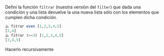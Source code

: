 Definí la función `filtrar` (nuestra versión del `filter`) que dada una condición y una lista devuelve la una nueva lista sólo con los elementos que cumplen dicha condición.

```haskell
ム fitrar even [1,2,3,4,5]
[2,4]
ム fitrar (>=3) [1,2,3,4,5]
[3,4,5]
```

Hacerlo recursivamente
